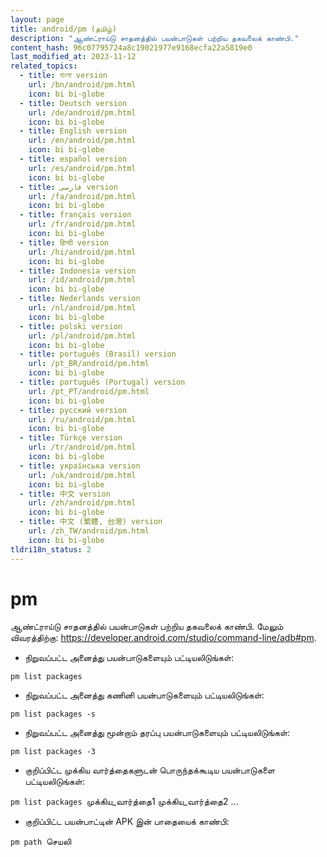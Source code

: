 ```yaml
---
layout: page
title: android/pm (தமிழ்)
description: "ஆண்ட்ராய்டு சாதனத்தில் பயன்பாடுகள் பற்றிய தகவலைக் காண்பி."
content_hash: 96c07795724a8c19021977e9168ecfa22a5819e0
last_modified_at: 2023-11-12
related_topics:
  - title: বাংলা version
    url: /bn/android/pm.html
    icon: bi bi-globe
  - title: Deutsch version
    url: /de/android/pm.html
    icon: bi bi-globe
  - title: English version
    url: /en/android/pm.html
    icon: bi bi-globe
  - title: español version
    url: /es/android/pm.html
    icon: bi bi-globe
  - title: فارسی version
    url: /fa/android/pm.html
    icon: bi bi-globe
  - title: français version
    url: /fr/android/pm.html
    icon: bi bi-globe
  - title: हिन्दी version
    url: /hi/android/pm.html
    icon: bi bi-globe
  - title: Indonesia version
    url: /id/android/pm.html
    icon: bi bi-globe
  - title: Nederlands version
    url: /nl/android/pm.html
    icon: bi bi-globe
  - title: polski version
    url: /pl/android/pm.html
    icon: bi bi-globe
  - title: português (Brasil) version
    url: /pt_BR/android/pm.html
    icon: bi bi-globe
  - title: português (Portugal) version
    url: /pt_PT/android/pm.html
    icon: bi bi-globe
  - title: русский version
    url: /ru/android/pm.html
    icon: bi bi-globe
  - title: Türkçe version
    url: /tr/android/pm.html
    icon: bi bi-globe
  - title: українська version
    url: /uk/android/pm.html
    icon: bi bi-globe
  - title: 中文 version
    url: /zh/android/pm.html
    icon: bi bi-globe
  - title: 中文 (繁體, 台灣) version
    url: /zh_TW/android/pm.html
    icon: bi bi-globe
tldri18n_status: 2
---
```

# pm

ஆண்ட்ராய்டு சாதனத்தில் பயன்பாடுகள் பற்றிய தகவலைக் காண்பி.
மேலும் விவரத்திற்கு: <https://developer.android.com/studio/command-line/adb#pm>.

- நிறுவப்பட்ட அனைத்து பயன்பாடுகளையும் பட்டியலிடுங்கள்:

`pm list packages`

- நிறுவப்பட்ட அனைத்து கணினி பயன்பாடுகளையும் பட்டியலிடுங்கள்:

`pm list packages -s`

- நிறுவப்பட்ட அனைத்து மூன்றாம் தரப்பு பயன்பாடுகளையும் பட்டியலிடுங்கள்:

`pm list packages -3`

- குறிப்பிட்ட முக்கிய வார்த்தைகளுடன் பொருந்தக்கூடிய பயன்பாடுகளை பட்டியலிடுங்கள்:

`pm list packages `<span class="tldr-var badge badge-pill bg-dark-lm bg-white-dm text-white-lm text-dark-dm font-weight-bold">முக்கிய_வார்த்தை1 முக்கிய_வார்த்தை2 ...</span>

- குறிப்பிட்ட பயன்பாட்டின் APK இன் பாதையைக் காண்பி:

`pm path `<span class="tldr-var badge badge-pill bg-dark-lm bg-white-dm text-white-lm text-dark-dm font-weight-bold">செயலி</span>
